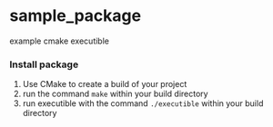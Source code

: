 # sample_package

example cmake executible

### Install package

1. Use CMake to create a build of your project
2. run the command ```make``` within your build directory
3. run executible with the command ```./executible``` within your build directory
